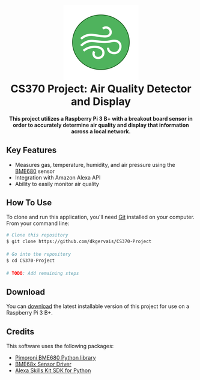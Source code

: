 
<h1 align="center">
  <br>
  <img src="https://github.com/dkgervais/CS370-Project/blob/main/images/logo.png" alt="AirQualityLogo" width="200"></a>
  <br>
  CS370 Project: Air Quality Detector and Display
  <br>
</h1>

<h4 align="center">This project utilizes a Raspberry Pi 3 B+ with a breakout board sensor in order to accurately determine air quality and display that information across a local network.</h4>

## Key Features

* Measures gas, temperature, humidity, and air pressure using the [BME680](https://smile.amazon.com/gp/product/B07GQQ9ZHN/ref=ppx_od_dt_b_asin_title_s00?ie=UTF8&psc=1) sensor 
* Integration with Amazon Alexa API
* Ability to easily monitor air quality 

## How To Use

To clone and run this application, you'll need [Git](https://git-scm.com) installed on your computer. From your command line:

```bash
# Clone this repository
$ git clone https://github.com/dkgervais/CS370-Project

# Go into the repository
$ cd CS370-Project

# TODO: Add remaining steps 
```


## Download

You can [download](https://github.com/dkgervais/CS370-Project/releases) the latest installable version of this project for use on a Raspberry Pi 3 B+.

## Credits

This software uses the following packages:

- [Pimoroni BME680 Python library](https://github.com/pimoroni/bme680-python)
- [BME68x Sensor Driver](https://github.com/BoschSensortec/BME68x-Sensor-API)
- [Alexa Skills Kit SDK for Python](https://github.com/alexa/alexa-skills-kit-sdk-for-python)

